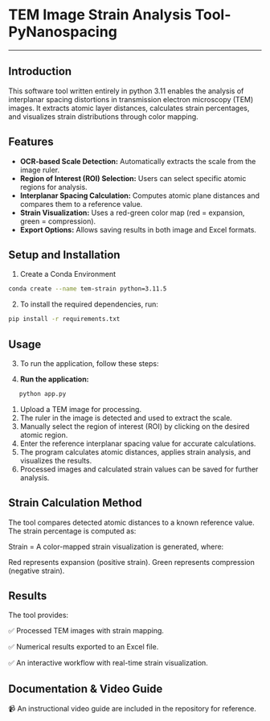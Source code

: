 # TEM Image Strain Analysis Tool-PyNanospacing

---

## Introduction  
This software tool written entirely in python 3.11 enables the analysis of interplanar spacing distortions in transmission electron microscopy (TEM) images. It extracts atomic layer distances, calculates strain percentages, and visualizes strain distributions through color mapping.

## Features  
- **OCR-based Scale Detection:** Automatically extracts the scale from the image ruler.  
- **Region of Interest (ROI) Selection:** Users can select specific atomic regions for analysis.  
- **Interplanar Spacing Calculation:** Computes atomic plane distances and compares them to a reference value.  
- **Strain Visualization:** Uses a red-green color map (red = expansion, green = compression).  
- **Export Options:** Allows saving results in both image and Excel formats.  

## Setup and Installation  
1. Create a Conda Environment

```bash
conda create --name tem-strain python=3.11.5
```

2. To install the required dependencies, run:  

```bash
pip install -r requirements.txt
```

## Usage  
3. To run the application, follow these steps:

1. **Run the application:**
   
```bash
   python app.py
```

1. Upload a TEM image for processing.
2. The ruler in the image is detected and used to extract the scale.
3. Manually select the region of interest (ROI) by clicking on the desired atomic region.
4. Enter the reference interplanar spacing value for accurate calculations.
5. The program calculates atomic distances, applies strain analysis, and visualizes the results.
6. Processed images and calculated strain values can be saved for further analysis.


## Strain Calculation Method
The tool compares detected atomic distances to a known reference value.
The strain percentage is computed as:

Strain = 
A color-mapped strain visualization is generated, where:

Red represents expansion (positive strain).
Green represents compression (negative strain).


## Results
The tool provides:

✅ Processed TEM images with strain mapping.

✅ Numerical results exported to an Excel file.

✅ An interactive workflow with real-time strain visualization.

## Documentation & Video Guide
📹 An instructional video guide are included in the repository for reference.

